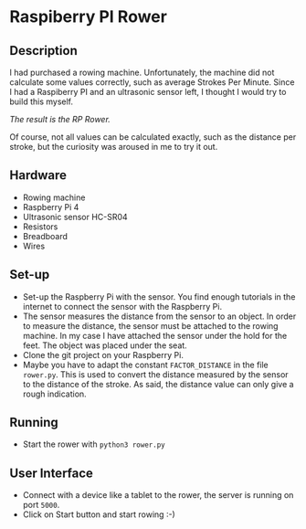 # Raspiberry PI Rower

## Description
I had purchased a rowing machine. Unfortunately, the machine did not calculate some values correctly, such as average Strokes Per Minute. 
Since I had a Raspiberry PI and an ultrasonic sensor left, I thought I would try to build this myself. 

_The result is the RP Rower._

Of course, not all values can be calculated exactly, such as the distance per stroke, but the curiosity was aroused in me to try it out.

## Hardware
- Rowing machine
- Raspberry Pi 4
- Ultrasonic sensor HC-SR04 
- Resistors
- Breadboard
- Wires

## Set-up
- Set-up the Raspberry Pi with the sensor. You find enough tutorials in the internet to connect the sensor with the Raspberry Pi.
- The sensor measures the distance from the sensor to an object. In order to measure the distance, the sensor must be attached to the rowing machine. In my case I have attached the sensor under the hold for the feet. The object was placed under the seat.
- Clone the git project on your Raspberry Pi.
- Maybe you have to adapt the constant ```FACTOR_DISTANCE``` in the file ```rower.py```. This is used to convert the distance measured by the sensor to the distance of the stroke. As said, the distance value can only give a rough indication.

## Running
- Start the rower with ```python3 rower.py```

## User Interface
- Connect with a device like a tablet to the rower, the server is running on port ```5000```.
- Click on Start button and start rowing :-) 